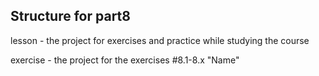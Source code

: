 ## Structure for part8

lesson - the project for exercises and practice while studying the course

exercise - the project for the exercises #8.1-8.x "Name"


